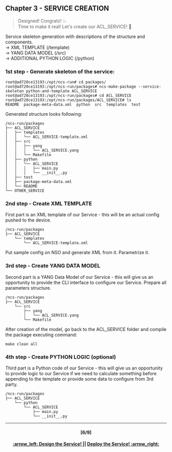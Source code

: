 ## Chapter 3 - SERVICE CREATION
> Designed! Congratz! :boom:  
> Time to make it real! Let's create our ACL_SERVICE! :construction_worker:

Service skeleton generation with descriptions of the structure and components.  
-> XML TEMPLATE (/template)  
-> YANG DATA MODEL (/src)  
-> ADDITIONAL PYTHON LOGIC (/python)

### 1st step - Generate skeleton of the service:
```
root@ad720ce13193:/opt/ncs-run# cd packages/
root@ad720ce13193:/opt/ncs-run/packages# ncs-make-package --service-skeleton python-and-template ACL_SERVICE
root@ad720ce13193:/opt/ncs-run/packages# cd ACL_SERVICE
root@ad720ce13193:/opt/ncs-run/packages/ACL_SERVICE# ls
README  package-meta-data.xml  python  src  templates  test
```
Generated structure looks following:
```
/ncs-run/packages
├── ACL_SERVICE
│   ├── templates
│   │   └── ACL_SERVICE-template.xml
│   ├── src
│   │   ├── yang
│   │   │   └── ACL_SERVICE.yang
│   │   └── Makefile
│   ├── python
│   │   └── ACL_SERVICE
│   │   │   ├── main.py
│   │   │   └── __init__.py
│   ├── test
│   ├── package-meta-data.xml
│   └── README
└── OTHER_SERVICE
```

### 2nd step - Create XML TEMPLATE

First part is an XML template of our Service - this will be an actual config pushed to the device.
```
/ncs-run/packages
├── ACL_SERVICE
    └── templates
        └── ACL_SERVICE-template.xml
```
Put sample config on NSO and generate XML from it. Parametrize it.

### 3rd step - Create YANG DATA MODEL

Second part is a YANG Data Model of our Service - this will give us an opportunity to provide the CLI interface to configure our Service. Prepare all parameters structure.
```
/ncs-run/packages
├── ACL_SERVICE
    └── src
        ├── yang
        │   └── ACL_SERVICE.yang
        └── Makefile
```

After creation of the model, go back to the ACL_SERVICE folder and compile the package executing command:
```
make clean all
```

### 4th step - Create PYTHON LOGIC (optional)

Third part is a Python code of our Service - this will give us an opportunity to provide logic to our Service if we need to calculate something before appending to the template or provide some data to configure from 3rd party.
```
/ncs-run/packages
├── ACL_SERVICE
    └── python
        └── ACL_SERVICE
            ├── main.py
            └── __init__.py
```
---
<h4 align="center">[6/9]</h4>
<h4 align="center"> <a href="/readme/4.md"> :arrow_left: Design the Service! </a> || <a href="/readme/6.md"> Deploy the Service! :arrow_right: </a> </h4>

